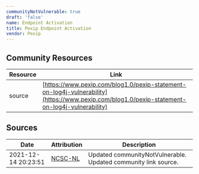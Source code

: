 ```yaml
---
communityNotVulnerable: true
draft: 'false'
name: Endpoint Activation
title: Pexip Endpoint Activation
vendor: Pexip
---
```



## Community Resources
| Resource | Link |
| --- | --- |
| source | [https://www.pexip.com/blog1.0/pexip-statement-on-log4j-vulnerability](https://www.pexip.com/blog1.0/pexip-statement-on-log4j-vulnerability) |


## Sources
| Date | Attribution | Description |
| --- | --- | --- |
| 2021-12-14 20:23:51 | [NCSC-NL](https://github.com/NCSC-NL/log4shell/blob/main/software/README.md) | Updated communityNotVulnerable. Updated community link source.  |
